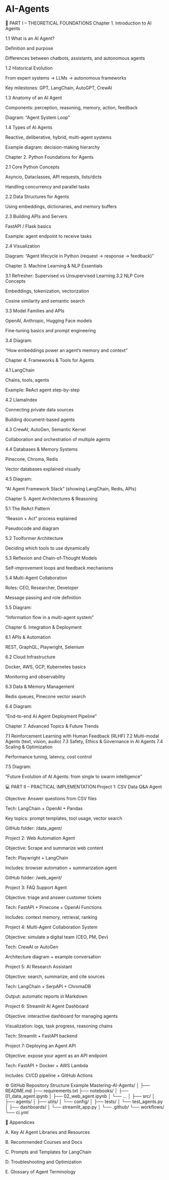 # AI-Agents

🧩 PART I – THEORETICAL FOUNDATIONS
Chapter 1. Introduction to AI Agents

1.1 What is an AI Agent?

Definition and purpose

Differences between chatbots, assistants, and autonomous agents

1.2 Historical Evolution

From expert systems → LLMs → autonomous frameworks

Key milestones: GPT, LangChain, AutoGPT, CrewAI

1.3 Anatomy of an AI Agent

Components: perception, reasoning, memory, action, feedback

Diagram: “Agent System Loop”

1.4 Types of AI Agents

Reactive, deliberative, hybrid, multi-agent systems

Example diagram: decision-making hierarchy

Chapter 2. Python Foundations for Agents

2.1 Core Python Concepts

Asyncio, Dataclasses, API requests, lists/dicts

Handling concurrency and parallel tasks

2.2 Data Structures for Agents

Using embeddings, dictionaries, and memory buffers

2.3 Building APIs and Servers

FastAPI / Flask basics

Example: agent endpoint to receive tasks

2.4 Visualization

Diagram: “Agent lifecycle in Python (request → response → feedback)”

Chapter 3. Machine Learning & NLP Essentials

3.1 Refresher: Supervised vs Unsupervised Learning
3.2 NLP Core Concepts

Embeddings, tokenization, vectorization

Cosine similarity and semantic search

3.3 Model Families and APIs

OpenAI, Anthropic, Hugging Face models

Fine-tuning basics and prompt engineering

3.4 Diagram:

“How embeddings power an agent’s memory and context”

Chapter 4. Frameworks & Tools for Agents

4.1 LangChain

Chains, tools, agents

Example: ReAct agent step-by-step

4.2 LlamaIndex

Connecting private data sources

Building document-based agents

4.3 CrewAI, AutoGen, Semantic Kernel

Collaboration and orchestration of multiple agents

4.4 Databases & Memory Systems

Pinecone, Chroma, Redis

Vector databases explained visually

4.5 Diagram:

“AI Agent Framework Stack” (showing LangChain, Redis, APIs)

Chapter 5. Agent Architectures & Reasoning

5.1 The ReAct Pattern

“Reason + Act” process explained

Pseudocode and diagram

5.2 Toolformer Architecture

Deciding which tools to use dynamically

5.3 Reflexion and Chain-of-Thought Models

Self-improvement loops and feedback mechanisms

5.4 Multi-Agent Collaboration

Roles: CEO, Researcher, Developer

Message passing and role definition

5.5 Diagram:

“Information flow in a multi-agent system”

Chapter 6. Integration & Deployment

6.1 APIs & Automation

REST, GraphQL, Playwright, Selenium

6.2 Cloud Infrastructure

Docker, AWS, GCP, Kubernetes basics

Monitoring and observability

6.3 Data & Memory Management

Redis queues, Pinecone vector search

6.4 Diagram:

“End-to-end AI Agent Deployment Pipeline”

Chapter 7. Advanced Topics & Future Trends

7.1 Reinforcement Learning with Human Feedback (RLHF)
7.2 Multi-modal Agents (text, vision, audio)
7.3 Safety, Ethics & Governance in AI Agents
7.4 Scaling & Optimization

Performance tuning, latency, cost control

7.5 Diagram:

“Future Evolution of AI Agents: from single to swarm intelligence”

💻 PART II – PRACTICAL IMPLEMENTATION
Project 1: CSV Data Q&A Agent

Objective: Answer questions from CSV files

Tech: LangChain + OpenAI + Pandas

Key topics: prompt templates, tool usage, vector search

GitHub folder: /data_agent/

Project 2: Web Automation Agent

Objective: Scrape and summarize web content

Tech: Playwright + LangChain

Includes: browser automation + summarization agent

GitHub folder: /web_agent/

Project 3: FAQ Support Agent

Objective: triage and answer customer tickets

Tech: FastAPI + Pinecone + OpenAI Functions

Includes: context memory, retrieval, ranking

Project 4: Multi-Agent Collaboration System

Objective: simulate a digital team (CEO, PM, Dev)

Tech: CrewAI or AutoGen

Architecture diagram + example conversation

Project 5: AI Research Assistant

Objective: search, summarize, and cite sources

Tech: LangChain + SerpAPI + ChromaDB

Output: automatic reports in Markdown

Project 6: Streamlit AI Agent Dashboard

Objective: interactive dashboard for managing agents

Visualization: logs, task progress, reasoning chains

Tech: Streamlit + FastAPI backend

Project 7: Deploying an Agent API

Objective: expose your agent as an API endpoint

Tech: FastAPI + Docker + AWS Lambda

Includes: CI/CD pipeline + GitHub Actions

⚙️ GitHub Repository Structure Example
Mastering-AI-Agents/
│
├── README.md
├── requirements.txt
├── notebooks/
│   ├── 01_data_agent.ipynb
│   ├── 02_web_agent.ipynb
│   └── ...
│
├── src/
│   ├── agents/
│   ├── utils/
│   └── config/
│
├── tests/
│   └── test_agents.py
│
├── dashboards/
│   └── streamlit_app.py
│
└── .github/
    └── workflows/
        └── ci.yml

🧭 Appendices

A. Key AI Agent Libraries and Resources

B. Recommended Courses and Docs

C. Prompts and Templates for LangChain

D. Troubleshooting and Optimization

E. Glossary of Agent Terminology
